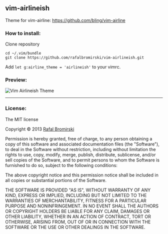 ## vim-airlineish

Theme for vim-airline: https://github.com/bling/vim-airline

### How to install:

Clone repository

```
cd ~/.vim/bundle
git clone https://github.com/rafalbromirski/vim-airlineish.git
```

Add `let g:airline_theme = 'airlineish'` to your vimrc.

### Preview:
![Vim Airlineish Theme](https://raw.github.com/rafalbromirski/vim-airlineish/master/preview.gif)

---
### License:

The MIT license

Copyright &copy; 2013 [Rafal Bromirski](http://rafalbromirski.com)

Permission is hereby granted, free of charge, to any person obtaining a copy of this software and associated documentation files (the "Software"), to deal in the Software without restriction, including without limitation the rights to use, copy, modify, merge, publish, distribute, sublicense, and/or sell copies of the Software, and to permit persons to whom the Software is furnished to do so, subject to the following conditions:

The above copyright notice and this permission notice shall be included in all copies or substantial portions of the Software.

THE SOFTWARE IS PROVIDED "AS IS", WITHOUT WARRANTY OF ANY KIND, EXPRESS OR IMPLIED, INCLUDING BUT NOT LIMITED TO THE WARRANTIES OF MERCHANTABILITY, FITNESS FOR A PARTICULAR PURPOSE AND NONINFRINGEMENT. IN NO EVENT SHALL THE AUTHORS OR COPYRIGHT HOLDERS BE LIABLE FOR ANY CLAIM, DAMAGES OR OTHER LIABILITY, WHETHER IN AN ACTION OF CONTRACT, TORT OR OTHERWISE, ARISING FROM, OUT OF OR IN CONNECTION WITH THE SOFTWARE OR THE USE OR OTHER DEALINGS IN THE SOFTWARE.
